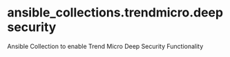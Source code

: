 # ansible_collections.trendmicro.deepsecurity
Ansible Collection to enable Trend Micro Deep Security Functionality
